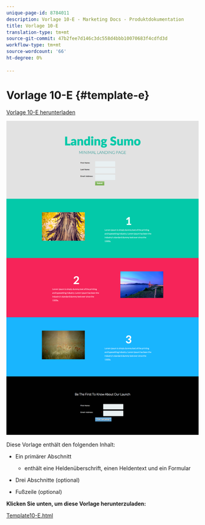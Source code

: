 ```yaml
---
unique-page-id: 8784011
description: Vorlage 10-E - Marketing Docs - Produktdokumentation
title: Vorlage 10-E
translation-type: tm+mt
source-git-commit: 47b2fee7d146c3dc558d4bbb10070683f4cdfd3d
workflow-type: tm+mt
source-wordcount: '66'
ht-degree: 0%

---
```



# Vorlage 10-E {#template-e}

[Vorlage 10-E herunterladen](http://docs.marketo.com/download/attachments/8784011/template-10e.html?version=2&amp;modificationdate=1438210974000&amp;api=v2)

![](assets/image2015-7-27-11-3a6-3a25.png)

Diese Vorlage enthält den folgenden Inhalt:

* Ein primärer Abschnitt

   * enthält eine Heldenüberschrift, einen Heldentext und ein Formular

* Drei Abschnitte (optional)
* Fußzeile (optional)

**Klicken Sie unten, um diese Vorlage herunterzuladen:**

[Template10-E.html](http://docs.marketo.com/download/attachments/8784011/template-10e.html?version=2&amp;modificationdate=1438210974000&amp;api=v2)

